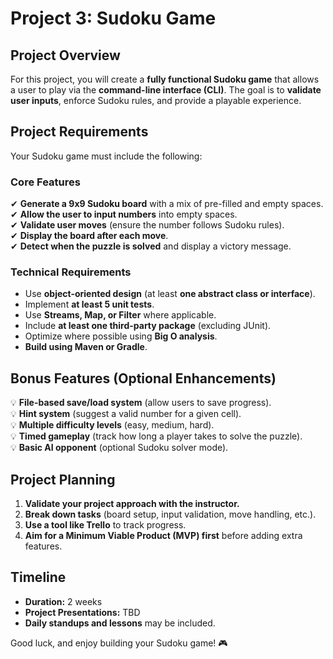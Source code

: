 # Project 3: Sudoku Game  

## **Project Overview**  
For this project, you will create a **fully functional Sudoku game** that allows a user to play via the **command-line interface (CLI)**. The goal is to **validate user inputs**, enforce Sudoku rules, and provide a playable experience.  

## **Project Requirements**  
Your Sudoku game must include the following:  

### **Core Features**  
✔ **Generate a 9x9 Sudoku board** with a mix of pre-filled and empty spaces.  
✔ **Allow the user to input numbers** into empty spaces.  
✔ **Validate user moves** (ensure the number follows Sudoku rules).  
✔ **Display the board after each move**.  
✔ **Detect when the puzzle is solved** and display a victory message.  

### **Technical Requirements**  
- Use **object-oriented design** (at least **one abstract class or interface**).  
- Implement **at least 5 unit tests**.  
- Use **Streams, Map, or Filter** where applicable.  
- Include **at least one third-party package** (excluding JUnit).  
- Optimize where possible using **Big O analysis**.  
- **Build using Maven or Gradle**.  

## **Bonus Features (Optional Enhancements)**  
💡 **File-based save/load system** (allow users to save progress).  
💡 **Hint system** (suggest a valid number for a given cell).  
💡 **Multiple difficulty levels** (easy, medium, hard).  
💡 **Timed gameplay** (track how long a player takes to solve the puzzle).  
💡 **Basic AI opponent** (optional Sudoku solver mode).  

## **Project Planning**  
1. **Validate your project approach with the instructor.**  
2. **Break down tasks** (board setup, input validation, move handling, etc.).  
3. **Use a tool like Trello** to track progress.  
4. **Aim for a Minimum Viable Product (MVP) first** before adding extra features.  

## **Timeline**  
- **Duration:** 2 weeks  
- **Project Presentations:** TBD  
- **Daily standups and lessons** may be included.  

Good luck, and enjoy building your Sudoku game! 🎮  
